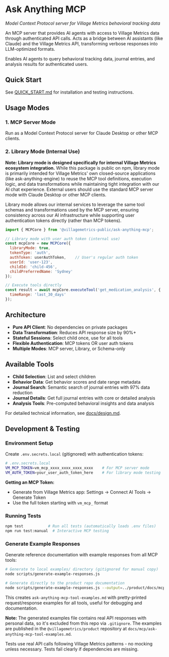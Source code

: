 # Ask Anything MCP
*Model Context Protocol server for Village Metrics behavioral tracking data*

An MCP server that provides AI agents with access to Village Metrics data through authenticated API calls. Acts as a bridge between AI assistants (like Claude) and the Village Metrics API, transforming verbose responses into LLM-optimized formats.

Enables AI agents to query behavioral tracking data, journal entries, and analysis results for authenticated users.

## Quick Start

See [QUICK_START.md](QUICK_START.md) for installation and testing instructions.

## Usage Modes

### 1. MCP Server Mode
Run as a Model Context Protocol server for Claude Desktop or other MCP clients.

### 2. Library Mode (Internal Use)
**Note: Library mode is designed specifically for internal Village Metrics ecosystem integration.** While this package is public on npm, library mode is primarily intended for Village Metrics' own closed-source applications (like ask-anything-engine) to reuse the MCP tool definitions, execution logic, and data transformations while maintaining tight integration with our AI chat experience. External users should use the standard MCP server mode with Claude Desktop or other MCP clients.

Library mode allows our internal services to leverage the same tool schemas and transformations used by the MCP server, ensuring consistency across our AI infrastructure while supporting user authentication tokens directly (rather than MCP tokens).

```javascript
import { MCPCore } from '@villagemetrics-public/ask-anything-mcp';

// Library mode with user auth token (internal use)
const mcpCore = new MCPCore({
  libraryMode: true,
  tokenType: 'auth',
  authToken: userAuthToken,    // User's regular auth token
  userId: 'user-123',
  childId: 'child-456',
  childPreferredName: 'Sydney'
});

// Execute tools directly
const result = await mcpCore.executeTool('get_medication_analysis', {
  timeRange: 'last_30_days'
});
```

## Architecture

- **Pure API Client**: No dependencies on private packages
- **Data Transformation**: Reduces API response size by 90%+
- **Stateful Sessions**: Select child once, use for all tools
- **Flexible Authentication**: MCP tokens OR user auth tokens
- **Multiple Modes**: MCP server, Library, or Schema-only

## Available Tools

- **Child Selection**: List and select children
- **Behavior Data**: Get behavior scores and date range metadata  
- **Journal Search**: Semantic search of journal entries with 97% data reduction
- **Journal Details**: Get full journal entries with core or detailed analysis
- **Analysis Tools**: Pre-computed behavioral insights and data analysis

For detailed technical information, see [docs/design.md](docs/design.md).

## Development & Testing

### Environment Setup

Create `.env.secrets.local` (gitignored) with authentication tokens:

```bash
# .env.secrets.local
VM_MCP_TOKEN=vm_mcp_xxxx_xxxx_xxxx_xxxx    # For MCP server mode
VM_AUTH_TOKEN=your_user_auth_token_here    # For library mode testing
```

**Getting an MCP Token:**
- Generate from Village Metrics app: Settings → Connect AI Tools → Generate Token
- Use the full token starting with `vm_mcp_` format

### Running Tests

```bash
npm test           # Run all tests (automatically loads .env files)
npm run test:manual  # Interactive MCP testing
```

### Generate Example Responses

Generate reference documentation with example responses from all MCP tools:

```bash
# Generate to local examples/ directory (gitignored for manual copy)
node scripts/generate-example-responses.js

# Generate directly to the product repo documentation
node scripts/generate-example-responses.js --output=../product/docs/mcp
```

This creates `ask-anything-mcp-tool-examples.md` with pretty-printed request/response examples for all tools, useful for debugging and documentation.

**Note:** The generated examples file contains real API responses with personal data, so it's excluded from this repo via `.gitignore`. The examples are published in the `@villagemetrics/product` repository at `docs/mcp/ask-anything-mcp-tool-examples.md`.

Tests use real API calls following Village Metrics patterns - no mocking unless necessary. Tests fail clearly if dependencies are missing.